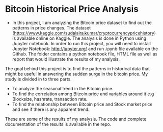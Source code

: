 
# Bitcoin Historical Price  Analysis
  - In this project, I am analyzing the Bitcoin price dataset to find out the patterns in price changes. The dataset (https://www.kaggle.com/sudalairajkumar/cryptocurrencypricehistory) is available online on Kaggle. The analysis is done in Python using Jupyter notebook. In order to run this project, you will need to install Jupyter Notebook: http://jupyter.org/ and run .ipynb file available on the Github. The folder contains a python notebook file, HTML file as well as report that would illustrate the results of my analysis.

The goal behind this project is to find the patterns in historical data that might be useful in answering the sudden surge in the bitcoin price. My study is divided in to three parts. 

- To analyze the seasonal trend in the Bitcoin price.
- To find the correlation among Bitcoin price and variables around it e.g Blocksize, hashrate, transaction rate.
- To find the relationship between Bitcoin price and Stock market price and see if there is any apparent trend.

These are some of the results of my analysis. The code and complete documentation of the results is available in the repo.


